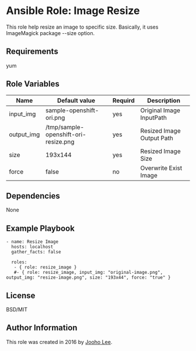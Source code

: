 Ansible Role: Image Resize
=========

This role help resize an image to specific size. Basically, it uses ImageMagick package --size option.

Requirements
------------

yum

Role Variables
--------------

| Name                    | Default value                         |        Requird       | Description                                                                 |
|-------------------------|---------------------------------------|----------------------|-----------------------------------------------------------------------------|
| input_img               | sample-openshift-ori.png              |         yes          | Original Image InputPath                                                    |
| output_img              | /tmp/sample-openshift-ori-resize.png  |         yes          | Resized Image Output Path                                                   |
| size                    | 193x144                               |         yes          | Resized Image Size                                                          |
| force                   | false                                 |         no           | Overwrite Exist Image                                                       |


Dependencies
------------

None

Example Playbook
----------------
~~~
- name: Resize Image
  hosts: localhost
  gather_facts: false

  roles:
   - { role: resize_image }
   #- { role: resize_image, input_img: "original-image.png", output_img: "resize-image.png", size: "193x44", force: "true" }
~~~
License
-------

BSD/MIT

Author Information
------------------

This role was created in 2016 by [Jooho Lee](http://github.com/jooho).
